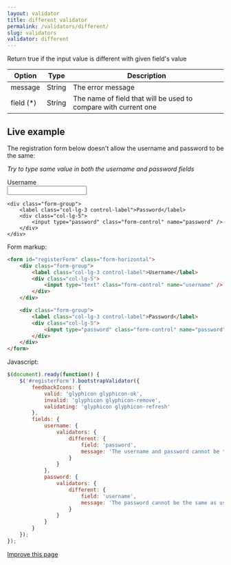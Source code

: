 ```yaml
---
layout: validator
title: different validator
permalink: /validators/different/
slug: validators
validator: different
---
```


Return true if the input value is different with given field's value

Option    | Type   | Description
----------|--------|------------
message   | String | The error message
field (*) | String | The name of field that will be used to compare with current one

## Live example

The registration form below doesn't allow the username and password to be the same:

_Try to type same value in both the username and password fields_

<form id="registerForm" class="form-horizontal">
    <div class="form-group">
        <label class="col-lg-3 control-label">Username</label>
        <div class="col-lg-5">
            <input type="text" class="form-control" name="username" />
        </div>
    </div>

    <div class="form-group">
        <label class="col-lg-3 control-label">Password</label>
        <div class="col-lg-5">
            <input type="password" class="form-control" name="password" />
        </div>
    </div>
</form>

Form markup:

```html
<form id="registerForm" class="form-horizontal">
    <div class="form-group">
        <label class="col-lg-3 control-label">Username</label>
        <div class="col-lg-5">
            <input type="text" class="form-control" name="username" />
        </div>
    </div>

    <div class="form-group">
        <label class="col-lg-3 control-label">Password</label>
        <div class="col-lg-5">
            <input type="password" class="form-control" name="password" />
        </div>
    </div>
</form>
```

Javascript:

```javascript
$(document).ready(function() {
    $('#registerForm').bootstrapValidator({
        feedbackIcons: {
            valid: 'glyphicon glyphicon-ok',
            invalid: 'glyphicon glyphicon-remove',
            validating: 'glyphicon glyphicon-refresh'
        },
        fields: {
            username: {
                validators: {
                    different: {
                        field: 'password',
                        message: 'The username and password cannot be the same as each other'
                    }
                }
            },
            password: {
                validators: {
                    different: {
                        field: 'username',
                        message: 'The password cannot be the same as username'
                    }
                }
            }
        }
    });
});
```

<a href="{{ site.repository.docs_edit }}/validators/different.md" class="btn btn-info">Improve this page</a>

<script>
$(document).ready(function() {
    $('#registerForm').bootstrapValidator({
        feedbackIcons: {
            valid: 'glyphicon glyphicon-ok',
            invalid: 'glyphicon glyphicon-remove',
            validating: 'glyphicon glyphicon-refresh'
        },
        fields: {
            username: {
                validators: {
                    different: {
                        field: 'password',
                        message: 'The username and password cannot be the same as each other'
                    }
                }
            },
            password: {
                validators: {
                    different: {
                        field: 'username',
                        message: 'The password cannot be the same as username'
                    }
                }
            }
        }
    });
});
</script>